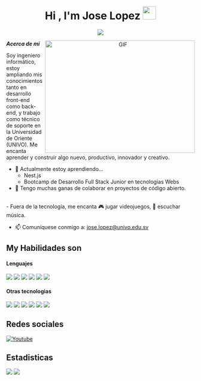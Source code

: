<h1 align="center"><b>Hi , I'm Jose Lopez </b><img src="https://media.giphy.com/media/hvRJCLFzcasrR4ia7z/giphy.gif" width="35"></h1>
<!--  -->
<p align="center">
  <a href="https://github.com/DenverCoder1/readme-typing-svg"><img src="https://readme-typing-svg.herokuapp.com?font=Time+New+Roman&color=cyan&size=25&center=true&vCenter=true&width=600&height=100&lines=Jose+Luis+Lopez+Salmeron..&hearts;++;Soy+Front-End+Developer,;Backend+Developer;Analyst,;Siempre+aprendiendo/Investigador,;Me+gusta+aprender+nuevas+tecnologias..<3"></a>
</p>

<a target="_blank" align="center">
  <img align="right" top="500" height="300" width="400" alt="GIF" src="https://media.giphy.com/media/SWoSkN6DxTszqIKEqv/giphy.gif">
</a>

***Acerca de mi***

Soy ingeniero informático, estoy ampliando mis conocimientos tanto en desarrollo front-end como back-end, y trabajo como técnico de soporte en la Universidad de Oriente (UNIVO). Me encanta aprender y construir algo nuevo, productivo, innovador y creativo.
- 🌱 Actualmente estoy aprendiendo...
  - Nest.js
  - Bootcamp de Desarrollo Full Stack Junior en tecnologias Webs
- 👯 Tengo muchas ganas de colaborar en proyectos de código abierto.
<br>
- Fuera de la tecnología, me encanta 🎮 jugar videojuegos, 🎵 escuchar música.

- 📫 Comuníquese conmigo a: <a href="joselopez@univo.edu.sv">jose.lopez@univo.edu.sv</a>

## My Habilidades son

<h4> Lenguajes </h4>
<span> 
  <img src="https://img.shields.io/badge/HTML5-E34F26?style=for-the-badge&logo=html5&logoColor=white">
  <img src="https://img.shields.io/badge/CSS3-1572B6?style=for-the-badge&logo=css3&logoColor=white">
  <img src="https://img.shields.io/badge/JavaScript-F7DF1E?style=for-the-badge&logo=javascript&logoColor=black">
  <img src="https://img.shields.io/badge/C-00599C?style=for-the-badge&logo=c&logoColor=white">
  <img src="https://img.shields.io/badge/python-3670A0?style=for-the-badge&logo=python&logoColor=ffdd54">
  <img src= "https://img.shields.io/badge/typescript-%23007ACC.svg?style=for-the-badge&logo=typescript&logoColor=white">



</span>


<h4> Otras tecnologias </h4>
<span>
  <img src="https://img.shields.io/badge/Git-F05032?style=for-the-badge&logo=git&logoColor=white">
  <img src="https://img.shields.io/badge/Notion-%23000000.svg?style=for-the-badge&logo=notion&logoColor=white">
  <img src="https://img.shields.io/badge/Fedora-294172?style=for-the-badge&logo=fedora&logoColor=white">
  <img src="https://img.shields.io/badge/MySQL-00000F?style=for-the-badge&logo=mysql&logoColor=white">
 <img src="https://img.shields.io/badge/Canva-%2300C4CC.svg?style=for-the-badge&logo=Canva&logoColor=white">
 <img src="https://img.shields.io/badge/Visual%20Studio%20Code-0078d7.svg?style=for-the-badge&logo=visual-studio-code&logoColor=white">


</span>

## Redes sociales




<a href="https://www.youtube.com/@joseluislopez9435">
  <img src="https://img.shields.io/badge/YouTube-%23FF0000.svg?style=for-the-badge&logo=YouTube&logoColor=white" alt="Youtube">
</a>

<h2>Estadisticas</h2> 

[![](https://github-readme-stats.vercel.app/api?username=joselopez9888&show_icons=true&theme=tokyonight&hide_border=true&locale=en)](https://github.com/joselopez9888)
[![](https://github-readme-streak-stats.herokuapp.com/?user=joselopez9888&theme=material-palenight)](https://github.com/joselopez9888)
</div>
